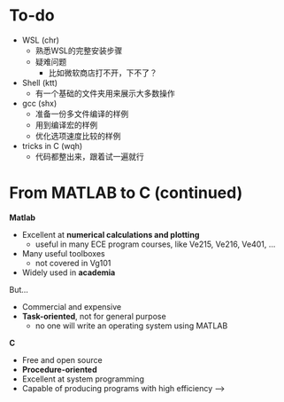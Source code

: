 # To-do

- WSL (chr)
    - 熟悉WSL的完整安装步骤
    - 疑难问题
        - 比如微软商店打不开，下不了？
- Shell (ktt)
    - 有一个基础的文件夹用来展示大多数操作
- gcc (shx)
    - 准备一份多文件编译的样例
    - 用到编译宏的样例
    - 优化选项速度比较的样例
- tricks in C (wqh)
    - 代码都整出来，跟着试一遍就行





# From MATLAB to C (continued)

**Matlab**

- Excellent at **numerical calculations and plotting**
  - useful in many ECE program courses, like Ve215, Ve216, Ve401, ...
- Many useful toolboxes
  - not covered in Vg101
- Widely used in **academia**

But...

- Commercial and expensive
- **Task-oriented**, not for general purpose
  - no one will write an operating system using MATLAB


**C**

- Free and open source
- **Procedure-oriented**
- Excellent at system programming
- Capable of producing programs with high efficiency -->

<!-- Besides, there exists huge difference between how MATLAB scripts are interpreted and how C programs are compiled.

Matlab is a software integrated with GUI. When we click run button to run scripts and press `Enter` to execute commands, the the interface would invoke the back-end interpreter to run your code and display the result of the interpreter to you. When you are writing code, the interface invoke the back-end linter to check the syntax of your code and display the result of the linter at the warning bar on the right of the editor.

The key component for C development is the compiler. It compiles your codes to executable assembly code and stores the assembly code on your file system. You would not need a software interpreter to run the assembly code, since the hardware on your system can directly interprets assembly code.







---

| Category              | Exercise title                    | Tag             |
| --------------------- | --------------------------------- | --------------- |
| basic syntax exercise | 🦖Hello World!                     | I/O             |
| basic syntax exercise | ASCII                             | I/O, char       |
| basic syntax exercise | Uppercase Converter               | I/O, char       |
| basic syntax exercise | Quotation Mark                    | I/O             |
| basic syntax exercise | A+B Problem                       | I/O             |
| basic syntax exercise | Variable Swap                     | I/O, assignment |
| basic syntax exercise | Triangle                          | condition       |
| basic syntax exercise | Days Matter                       | condition       |
| basic syntax exercise | Maximal Number                    | loop            |
| basic syntax exercise | Fibonacci Again                   | loop            |
| basic syntax exercise | Number Pyramid                    | I/O, loop       |
| tricks                | Logical Expression in C           | operator        |
| tricks                | "Return Value" of Assignemnt      | return value    |
| tricks                | Shorthand Operator                | operator        |
| tricks                | Increment and Decrement Operators | operator        |
| tricks                | Short Circuit Operator            | operator        |
| tricks                | Variable Swap II                  | bit operator    |
| tricks                | Mechanism of FOR                  | loop            |
| tricks                | Naughty Switch                    | switch          |
| practical exercise    | Largest Number                    | loop            |
| practical exercise    | Palindromic Prime                 |                 |
